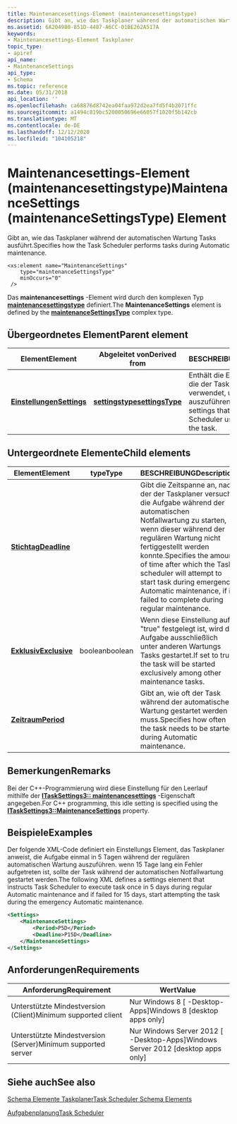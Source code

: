 ```yaml
---
title: Maintenancesettings-Element (maintenancesettingstype)
description: Gibt an, wie das Taskplaner während der automatischen Wartung Tasks ausführt.
ms.assetid: 6A204980-851D-4487-A6CC-01BE262A517A
keywords:
- Maintenancesettings-Element Taskplaner
topic_type:
- apiref
api_name:
- MaintenanceSettings
api_type:
- Schema
ms.topic: reference
ms.date: 05/31/2018
api_location: ''
ms.openlocfilehash: ca68876d8742ea04faa972d2ea7fd5f4b2071ffc
ms.sourcegitcommit: a1494c819bc5200050696e66057f1020f5b142cb
ms.translationtype: MT
ms.contentlocale: de-DE
ms.lasthandoff: 12/12/2020
ms.locfileid: "104105218"
---
```

# <a name="maintenancesettings-maintenancesettingstype-element"></a><span data-ttu-id="41a8a-104">Maintenancesettings-Element (maintenancesettingstype)</span><span class="sxs-lookup"><span data-stu-id="41a8a-104">MaintenanceSettings (maintenanceSettingsType) Element</span></span>

<span data-ttu-id="41a8a-105">Gibt an, wie das Taskplaner während der automatischen Wartung Tasks ausführt.</span><span class="sxs-lookup"><span data-stu-id="41a8a-105">Specifies how the Task Scheduler performs tasks during Automatic maintenance.</span></span>

``` syntax
<xs:element name="MaintenanceSettings"
    type="maintenanceSettingsType"
    minOccurs="0"
 />
```

<span data-ttu-id="41a8a-106">Das **maintenancesettings** -Element wird durch den komplexen Typ [**maintenancesettingstype**](taskschedulerschema-maintenancesettingstype-complextype.md) definiert.</span><span class="sxs-lookup"><span data-stu-id="41a8a-106">The **MaintenanceSettings** element is defined by the [**maintenanceSettingsType**](taskschedulerschema-maintenancesettingstype-complextype.md) complex type.</span></span>

## <a name="parent-element"></a><span data-ttu-id="41a8a-107">Übergeordnetes Element</span><span class="sxs-lookup"><span data-stu-id="41a8a-107">Parent element</span></span>



| <span data-ttu-id="41a8a-108">Element</span><span class="sxs-lookup"><span data-stu-id="41a8a-108">Element</span></span>                                                           | <span data-ttu-id="41a8a-109">Abgeleitet von</span><span class="sxs-lookup"><span data-stu-id="41a8a-109">Derived from</span></span>                                                         | <span data-ttu-id="41a8a-110">BESCHREIBUNG</span><span class="sxs-lookup"><span data-stu-id="41a8a-110">Description</span></span>                                                                        |
|-------------------------------------------------------------------|----------------------------------------------------------------------|------------------------------------------------------------------------------------|
| [<span data-ttu-id="41a8a-111">**Einstellungen**</span><span class="sxs-lookup"><span data-stu-id="41a8a-111">**Settings**</span></span>](taskschedulerschema-settings-tasktype-element.md) | [<span data-ttu-id="41a8a-112">**settingstype**</span><span class="sxs-lookup"><span data-stu-id="41a8a-112">**settingsType**</span></span>](taskschedulerschema-settingstype-complextype.md) | <span data-ttu-id="41a8a-113">Enthält die Einstellungen, die der Taskplaner verwendet, um die Aufgabe auszuführen.</span><span class="sxs-lookup"><span data-stu-id="41a8a-113">Contains the settings that the Task Scheduler uses to perform the task.</span></span><br/> |



## <a name="child-elements"></a><span data-ttu-id="41a8a-114">Untergeordnete Elemente</span><span class="sxs-lookup"><span data-stu-id="41a8a-114">Child elements</span></span>



| <span data-ttu-id="41a8a-115">Element</span><span class="sxs-lookup"><span data-stu-id="41a8a-115">Element</span></span>                                                    | <span data-ttu-id="41a8a-116">type</span><span class="sxs-lookup"><span data-stu-id="41a8a-116">Type</span></span>    | <span data-ttu-id="41a8a-117">BESCHREIBUNG</span><span class="sxs-lookup"><span data-stu-id="41a8a-117">Description</span></span>                                                                                                                                                                                     |
|------------------------------------------------------------|---------|-------------------------------------------------------------------------------------------------------------------------------------------------------------------------------------------------|
| [<span data-ttu-id="41a8a-118">**Stichtag**</span><span class="sxs-lookup"><span data-stu-id="41a8a-118">**Deadline**</span></span>](taskschedulerschema-deadline-element.md)   |         | <span data-ttu-id="41a8a-119">Gibt die Zeitspanne an, nach der der Taskplaner versucht, die Aufgabe während der automatischen Notfallwartung zu starten, wenn dieser während der regulären Wartung nicht fertiggestellt werden konnte.</span><span class="sxs-lookup"><span data-stu-id="41a8a-119">Specifies the amount of time after which the Task scheduler will attempt to start task during emergency Automatic maintenance, if it failed to complete during regular maintenance.</span></span> <br/> |
| [<span data-ttu-id="41a8a-120">**Exklusiv**</span><span class="sxs-lookup"><span data-stu-id="41a8a-120">**Exclusive**</span></span>](taskschedulerschema-exclusive-element.md) | <span data-ttu-id="41a8a-121">boolean</span><span class="sxs-lookup"><span data-stu-id="41a8a-121">boolean</span></span> | <span data-ttu-id="41a8a-122">Wenn diese Einstellung auf "true" festgelegt ist, wird die Aufgabe ausschließlich unter anderen Wartungs Tasks gestartet.</span><span class="sxs-lookup"><span data-stu-id="41a8a-122">If set to true, the task will be started exclusively among other maintenance tasks.</span></span> <br/>                                                                                                 |
| [<span data-ttu-id="41a8a-123">**Zeitraum**</span><span class="sxs-lookup"><span data-stu-id="41a8a-123">**Period**</span></span>](taskschedulerschema-period-element.md)       |         | <span data-ttu-id="41a8a-124">Gibt an, wie oft der Task während der automatischen Wartung gestartet werden muss.</span><span class="sxs-lookup"><span data-stu-id="41a8a-124">Specifies how often the task needs to be started during Automatic maintenance.</span></span> <br/>                                                                                                      |



## <a name="remarks"></a><span data-ttu-id="41a8a-125">Bemerkungen</span><span class="sxs-lookup"><span data-stu-id="41a8a-125">Remarks</span></span>

<span data-ttu-id="41a8a-126">Bei der C++-Programmierung wird diese Einstellung für den Leerlauf mithilfe der [**ITaskSettings3:: maintenancesettings**](/windows/desktop/api/Taskschd/nf-taskschd-itasksettings3-get_maintenancesettings) -Eigenschaft angegeben.</span><span class="sxs-lookup"><span data-stu-id="41a8a-126">For C++ programming, this idle setting is specified using the [**ITaskSettings3::MaintenanceSettings**](/windows/desktop/api/Taskschd/nf-taskschd-itasksettings3-get_maintenancesettings) property.</span></span>

## <a name="examples"></a><span data-ttu-id="41a8a-127">Beispiele</span><span class="sxs-lookup"><span data-stu-id="41a8a-127">Examples</span></span>

<span data-ttu-id="41a8a-128">Der folgende XML-Code definiert ein Einstellungs Element, das Taskplaner anweist, die Aufgabe einmal in 5 Tagen während der regulären automatischen Wartung auszuführen. wenn 15 Tage lang ein Fehler aufgetreten ist, sollte der Task während der automatischen Notfallwartung gestartet werden.</span><span class="sxs-lookup"><span data-stu-id="41a8a-128">The following XML defines a settings element that instructs Task Scheduler to execute task once in 5 days during regular Automatic maintenance and if failed for 15 days, start attempting the task during the emergency Automatic maintenance.</span></span>


```XML
<Settings>
    <MaintenanceSettings>
        <Period>P5D</Period>
        <Deadline>P15D</Deadline>
    </MaintenanceSettings>       
</Settings>
```



## <a name="requirements"></a><span data-ttu-id="41a8a-129">Anforderungen</span><span class="sxs-lookup"><span data-stu-id="41a8a-129">Requirements</span></span>



| <span data-ttu-id="41a8a-130">Anforderung</span><span class="sxs-lookup"><span data-stu-id="41a8a-130">Requirement</span></span> | <span data-ttu-id="41a8a-131">Wert</span><span class="sxs-lookup"><span data-stu-id="41a8a-131">Value</span></span> |
|-------------------------------------|------------------------------------------------------|
| <span data-ttu-id="41a8a-132">Unterstützte Mindestversion (Client)</span><span class="sxs-lookup"><span data-stu-id="41a8a-132">Minimum supported client</span></span><br/> | <span data-ttu-id="41a8a-133">Nur Windows 8 \[ -Desktop-Apps\]</span><span class="sxs-lookup"><span data-stu-id="41a8a-133">Windows 8 \[desktop apps only\]</span></span><br/>           |
| <span data-ttu-id="41a8a-134">Unterstützte Mindestversion (Server)</span><span class="sxs-lookup"><span data-stu-id="41a8a-134">Minimum supported server</span></span><br/> | <span data-ttu-id="41a8a-135">Nur Windows Server 2012 \[ -Desktop-Apps\]</span><span class="sxs-lookup"><span data-stu-id="41a8a-135">Windows Server 2012 \[desktop apps only\]</span></span><br/> |



## <a name="see-also"></a><span data-ttu-id="41a8a-136">Siehe auch</span><span class="sxs-lookup"><span data-stu-id="41a8a-136">See also</span></span>

<dl> <dt>

[<span data-ttu-id="41a8a-137">Schema Elemente Taskplaner</span><span class="sxs-lookup"><span data-stu-id="41a8a-137">Task Scheduler Schema Elements</span></span>](task-scheduler-schema-elements.md)
</dt> <dt>

[<span data-ttu-id="41a8a-138">Aufgabenplanung</span><span class="sxs-lookup"><span data-stu-id="41a8a-138">Task Scheduler</span></span>](task-scheduler-start-page.md)
</dt> </dl>

 

 





